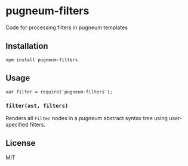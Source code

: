 # pugneum-filters

Code for processing filters in pugneum templates

## Installation

    npm install pugneum-filters

## Usage

```
var filter = require('pugneum-filters');
```

### `filter(ast, filters)`

Renders all `Filter` nodes in a pugneum abstract syntax tree using user-specified filters.

## License

  MIT

